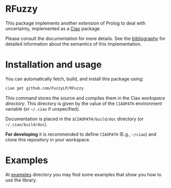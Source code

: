 # RFuzzy

This package implements another extension of Prolog to deal with
uncertainty, implemented as a
[Ciao](https://github.com/ciao-lang/ciao) package.

Please consult the documentation for more details. See the
[bibliography](doc/bibliography.bib) for detailed information about
the semantics of this implementation.

# Installation and usage

You can automatically fetch, build, and install this package using:

```sh
ciao get github.com/FuzzyLP/RFuzzy
```

This command stores the source and compiles them in the Ciao
_workspace directory_. This directory is given by the value of the
`CIAOPATH` environment variable (or `~/.ciao` if unspecified).

Documentation is placed in the `$CIAOPATH/build/doc` directory (or
`~/.ciao/build/doc`).

**For developing** it is recommended to define `CIAOPATH` (E.g.,
`~/ciao`) and clone this repository in your workspace.

# Examples

At [examples](examples/) directory you may find some examples that
show you how to use the library.

